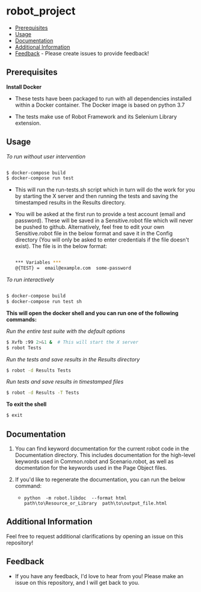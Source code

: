 # robot_project

- [Prerequisites](#prerequisites)
- [Usage](#usage)
- [Documentation](#documentation)
- [Additional Information](#additional-information)
- [Feedback](#feedback) - Please create issues to provide feedback!


## Prerequisites
**Install Docker**
  - These tests have been packaged to run with all dependencies
    installed within a Docker container. The Docker image is based on python 3.7

  - The tests make use of Robot Framework and its Selenium Library extension.


## Usage

*To run without user intervention*


  ```bash

  $ docker-compose build
  $ docker-compose run test
  ```


- This will run the run-tests.sh script which in turn will do the work for you by starting the X server and then running the tests and saving the timestamped results
in the Results directory.

- You will be asked at the first run to provide a test account (email and password). These will be saved in a Sensitive.robot file which will never be pushed to github. Alternatively, feel free to edit your own Sensitive.robot file in the below format and save it in the Config directory (You will only be asked to enter credentials if the file doesn't exist). The file is in the below format:

  ```bash

  *** Variables ***
  @{TEST} =  email@example.com  some-password
  ```




*To run interactively*

  ```bash

  $ docker-compose build
  $ docker-compose run test sh
  ```


**This will open the docker shell and you can run one of the following commands:**


  *Run the entire test suite with the default options*
    
  ``` bash
  $ Xvfb :99 2>&1 &  # This will start the X server
  $ robot Tests 
  ```

  *Run the tests and save results in the Results directory*
    
  ``` bash
  $ robot -d Results Tests
  ```

  *Run tests and save results in timestamped files*

  ``` bash
  $ robot -d Results -T Tests
  ```

**To exit the shell**
  ```bash
  $ exit
  ```


## Documentation

1. You can find keyword documentation for the current robot code in the Documentation directory.
This includes documentation for the high-level keywords used in Common.robot and Scenario.robot, as well as
docmentation for the keywords used in the Page Object files.


1. If you'd like to regenerate the documentation, you can run the below command: 
   * `python  -m robot.libdoc  --format html  path\to\Resource_or_Library  path\to\output_file.html` 




## Additional Information

Feel free to request additional clarifications by opening an issue on this repository!




## Feedback
- If you have any feedback, I'd love to hear from
you! Please make an issue on this repository, and I will get back to you.
